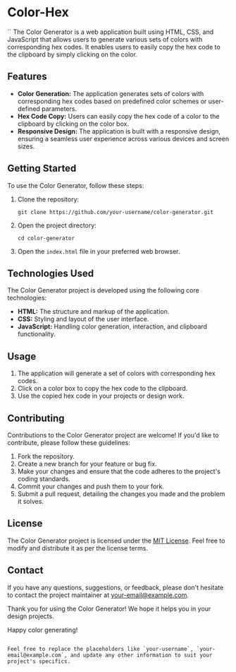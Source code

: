 # Color-Hex
``
The Color Generator is a web application built using HTML, CSS, and JavaScript that allows users to generate various sets of colors with corresponding hex codes. It enables users to easily copy the hex code to the clipboard by simply clicking on the color.

## Features

- **Color Generation:** The application generates sets of colors with corresponding hex codes based on predefined color schemes or user-defined parameters.
- **Hex Code Copy:** Users can easily copy the hex code of a color to the clipboard by clicking on the color box.
- **Responsive Design:** The application is built with a responsive design, ensuring a seamless user experience across various devices and screen sizes.

## Getting Started

To use the Color Generator, follow these steps:

1. Clone the repository:

   ```shell
   git clone https://github.com/your-username/color-generator.git
   ```

2. Open the project directory:

   ```shell
   cd color-generator
   ```

3. Open the `index.html` file in your preferred web browser.

## Technologies Used

The Color Generator project is developed using the following core technologies:
- **HTML:** The structure and markup of the application.
- **CSS:** Styling and layout of the user interface.
- **JavaScript:** Handling color generation, interaction, and clipboard functionality.

## Usage
1. The application will generate a set of colors with corresponding hex codes.
2. Click on a color box to copy the hex code to the clipboard.
3. Use the copied hex code in your projects or design work.

## Contributing

Contributions to the Color Generator project are welcome! If you'd like to contribute, please follow these guidelines:

1. Fork the repository.
2. Create a new branch for your feature or bug fix.
3. Make your changes and ensure that the code adheres to the project's coding standards.
4. Commit your changes and push them to your fork.
5. Submit a pull request, detailing the changes you made and the problem it solves.

## License

The Color Generator project is licensed under the [MIT License](LICENSE). Feel free to modify and distribute it as per the license terms.

## Contact

If you have any questions, suggestions, or feedback, please don't hesitate to contact the project maintainer at your-email@example.com.

Thank you for using the Color Generator! We hope it helps you in your design projects.

Happy color generating!
```

Feel free to replace the placeholders like `your-username`, `your-email@example.com`, and update any other information to suit your project's specifics.

